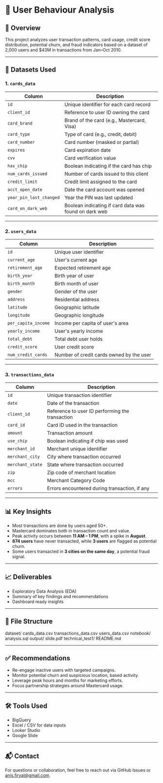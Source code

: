 # 🧾 User Behaviour Analysis

## 📌 Overview
This project analyzes user transaction patterns, card usage, credit score distribution, potential churn, and fraud indicators based on a dataset of 2,000 users and $43M in transactions from Jan–Oct 2010.

---

## 📂 Datasets Used

### 1. `cards_data`  
| Column               | Description                                      |
|----------------------|------------------------------------------------|
| `id`                 | Unique identifier for each card record          |
| `client_id`          | Reference to user ID owning the card             |
| `card_brand`         | Brand of the card (e.g., Mastercard, Visa)      |
| `card_type`          | Type of card (e.g., credit, debit)               |
| `card_number`        | Card number (masked or partial)                   |
| `expires`            | Card expiration date                              |
| `cvv`                | Card verification value                           |
| `has_chip`           | Boolean indicating if the card has chip          |
| `num_cards_issued`   | Number of cards issued to this client             |
| `credit_limit`       | Credit limit assigned to the card                 |
| `acct_open_date`     | Date the card account was opened                  |
| `year_pin_last_changed` | Year the PIN was last updated                  |
| `card_on_dark_web`   | Boolean indicating if card data was found on dark web |

---

### 2. `users_data`  
| Column               | Description                                      |
|----------------------|------------------------------------------------|
| `id`                 | Unique user identifier                           |
| `current_age`        | User's current age                               |
| `retirement_age`     | Expected retirement age                          |
| `birth_year`         | Birth year of user                               |
| `birth_month`        | Birth month of user                              |
| `gender`             | Gender of the user                               |
| `address`            | Residential address                              |
| `latitude`           | Geographic latitude                              |
| `longitude`          | Geographic longitude                             |
| `per_capita_income`  | Income per capita of user's area                 |
| `yearly_income`      | User's yearly income                             |
| `total_debt`         | Total debt user holds                            |
| `credit_score`       | User credit score                                |
| `num_credit_cards`   | Number of credit cards owned by the user         |

---

### 3. `transactions_data`  
| Column               | Description                                      |
|----------------------|------------------------------------------------|
| `id`                 | Unique transaction identifier                    |
| `date`               | Date of the transaction                          |
| `client_id`          | Reference to user ID performing the transaction |
| `card_id`            | Card ID used in the transaction                   |
| `amount`             | Transaction amount                               |
| `use_chip`           | Boolean indicating if chip was used              |
| `merchant_id`        | Merchant unique identifier                       |
| `merchant_city`      | City where transaction occurred                  |
| `merchant_state`     | State where transaction occurred                 |
| `zip`                | Zip code of merchant location                    |
| `mcc`                | Merchant Category Code                           |
| `errors`             | Errors encountered during transaction, if any   |

---

## 📊 Key Insights
- Most transactions are done by users aged 50+.
- Mastercard dominates both in transaction count and value.
- Peak activity occurs between **11 AM – 1 PM**, with a spike in **August**.
- **874 users** have never transacted, while **3 users** are flagged as potential churn.
- Some users transacted in **3 cities on the same day**, a potential fraud signal.

---

## 📈 Deliverables
- Exploratory Data Analysis (EDA)   
- Summary of key findings and recommendations  
- Dashboard ready insights 

---

## 📎 File Structure
dataset/
   cards_data.csv
   transactions_data.csv
   users_data.csv
notebook/
   analysis.sql
output/
   slide.pdf
technical_test1/
README.md

---

## ✅ Recommendations
- Re-engage inactive users with targeted campaigns.
- Monitor potential churn and suspicious location, based activity.
- Leverage peak hours and months for marketing efforts.
- Focus partnership strategies around Mastercard usage.

---

## 🛠️ Tools Used
- BigQuery
- Excel / CSV for data inputs
- Looker Studio
- Google Slide

---

## 📬 Contact
For questions or collaboration, feel free to reach out via GitHub Issues or anis.firyal@gmail.com.

